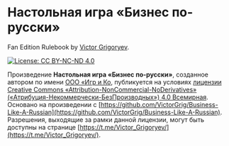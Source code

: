 # Настольная игра «Бизнес по-русски»

Fan Edition Rulebook by [Victor Grigoryev](https://github.com/VictorGrig).

[![License: CC BY-NC-ND 4.0](https://i.creativecommons.org/l/by-nc-nd/4.0/88x31.png)](https://creativecommons.org/licenses/by-nc-nd/4.0/)


Произведение **Настольная игра «Бизнес по-русски»**, созданное автором по имени [ООО «Игр и Ко](https://web.archive.org/web/20051015025027/http://www.igriko.ru/), публикуется на условиях [лицензии Creative Commons «Attribution-NonCommercial-NoDerivatives» («Атрибуция-Некоммерчески-БезПроизводных») 4.0 Всемирная](http://creativecommons.org/licenses/by-nc-nd/4.0/). Основано на произведении с [https://github.com/VictorGrig/Business-Like-A-Russian](https://github.com/VictorGrig/Business-Like-A-Russian). Разрешения, выходящие за рамки данной лицензии, могут быть доступны на странице [https://t.me/Victor_Grigoryev/](https://t.me/Victor_Grigoryev/).
